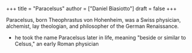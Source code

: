 +++
title = "Paracelsus"
author = ["Daniel Biasiotto"]
draft = false
+++

Paracelsus, born Theophrastus von Hohenheim, was a Swiss physician, alchemist, lay theologian, and philosopher of the German Renaissance.

-   he took the name Paracelsus later in life, meaning "beside or similar to Celsus," an early Roman physician
